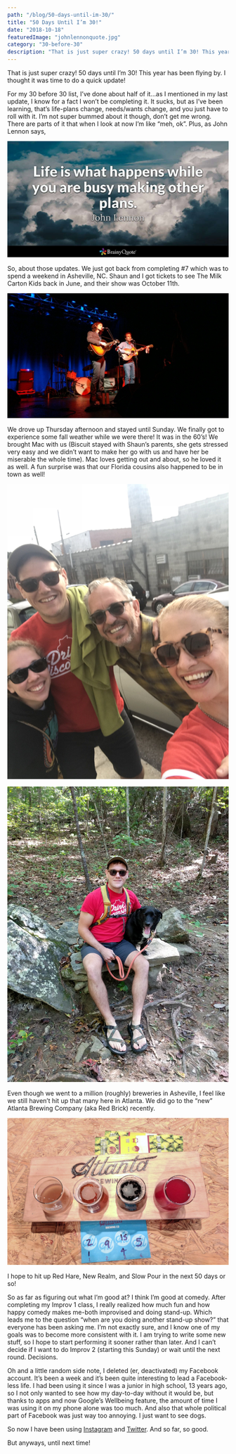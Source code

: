 ```yaml
---
path: "/blog/50-days-until-im-30/"
title: "50 Days Until I’m 30!"
date: "2018-10-18"
featuredImage: "johnlennonquote.jpg"
category: "30-before-30"
description: "That is just super crazy! 50 days until I’m 30! This year has been flying by. I thought it was time to do a quick update!"
---
```


That is just super crazy! 50 days until I’m 30! This year has been flying by. I thought it was time to do a quick update!

For my 30 before 30 list, I’ve done about half of it…as I mentioned in my last update, I know for a fact I won’t be completing it. It sucks, but as I’ve been learning, that’s life-plans change, needs/wants change, and you just have to roll with it. I’m not super bummed about it though, don’t get me wrong. There are parts of it that when I look at now I’m like “meh, ok”. Plus, as John Lennon says,

![john lennon quote](images/johnlennonquote.jpg)

So, about those updates. We just got back from completing #7 which was to spend a weekend in Asheville, NC. Shaun and I got tickets to see The Milk Carton Kids back in June, and their show was October 11th.

![milk carton kids concert](images/milkcartonkids.jpg)

We drove up Thursday afternoon and stayed until Sunday. We finally got to experience some fall weather while we were there! It was in the 60’s! We brought Mac with us (Biscuit stayed with Shaun’s parents, she gets stressed very easy and we didn’t want to make her go with us and have her be miserable the whole time). Mac loves getting out and about, so he loved it as well. A fun surprise was that our Florida cousins also happened to be in town as well!

![fam in asheville](images/ashevillefam.jpg)

![shaun and mac](images/shaunmac.jpg)

Even though we went to a million (roughly) breweries in Asheville, I feel like we still haven’t hit up that many here in Atlanta. We did go to the “new” Atlanta Brewing Company (aka Red Brick) recently.

![atlanta brewing co](images/atlantabrewingco.jpg)

I hope to hit up Red Hare, New Realm, and Slow Pour in the next 50 days or so!

So as far as figuring out what I’m good at? I think I’m good at comedy. After completing my Improv 1 class, I really realized how much fun and how happy comedy makes me-both improvised and doing stand-up. Which leads me to the question “when are you doing another stand-up show?” that everyone has been asking me. I’m not exactly sure, and I know one of my goals was to become more consistent with it. I am trying to write some new stuff, so I hope to start performing it sooner rather than later. And I can’t decide if I want to do Improv 2 (starting this Sunday) or wait until the next round. Decisions.

Oh and a little random side note, I deleted (er, deactivated) my Facebook account. It’s been a week and it’s been quite interesting to lead a Facebook-less life. I had been using it since I was a junior in high school, 13 years ago, so I not only wanted to see how my day-to-day without it would be, but thanks to apps and now Google’s Wellbeing feature, the amount of time I was using it on my phone alone was too much. And also that whole political part of Facebook was just way too annoying. I just want to see dogs.

So now I have been using [Instagram](https://www.instagram.com/klgh.js/) and [Twitter](https://twitter.com/kaleighscruggs). And so far, so good.

But anyways, until next time!
